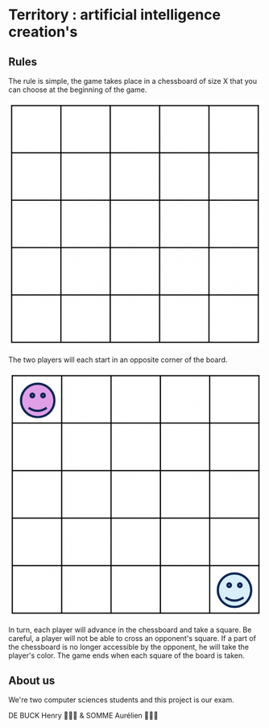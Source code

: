 # Territory : artificial intelligence creation's

## Rules
The rule is simple, the game takes place in a chessboard of size X that you can choose at the beginning of the game.

![Chessboard](https://github.com/YRNEHENRY/AI_Project/blob/main/assets/Screenshot%202022-09-20%20at%205.41.02%20PM.png "5x5 size chessboard") 

The two players will each start in an opposite corner of the board.

![StartingGame](https://github.com/YRNEHENRY/AI_Project/blob/main/assets/Screenshot%202022-09-20%20at%205.48.22%20PM.png "Starting a game") 

In turn, each player will advance in the chessboard and take a square. Be careful, a player will not be able to cross an opponent's square.
If a part of the chessboard is no longer accessible by the opponent, he will take the player's color.
The game ends when each square of the board is taken.

> 

## About us
We're two computer sciences students and this project is our exam.

DE BUCK Henry 👨🏼‍💻 & SOMME Aurélien 👨🏻‍💻
